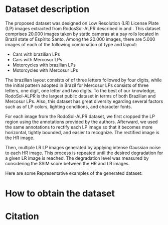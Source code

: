 # Dataset description

The proposed dataset was designed on Low Resolution (LR) License Plate (LP) images extracted from RodosSol-ALPR described in  and . This dataset comprises 20.000 images taken by static cameras at a pay rolls located in Brazil state of Espírito Santo. Among the 20.000 images, there are 5.000 images of each of the following combination of type and layout:

* Cars with brazilian LPs
* Cars with Mercosur LPs
* Motorcycles with brazilian LPs
* Motorcycles with Mercosur LPs

The brazilian layout consists of of three letters followed by four digits, while the initial pattern adopted in Brazil for Mercosur LPs consists of three letters, one digit, one letter and two digits. To the best of our knowledge,  RodoSol-ALPR is the largest public dataset in terms of both Brazilian and Mercosur LPs. Also, this dataset has great diversity egarding several factors such as of LP colors, lighting conditions, and character fonts.

For each image from the RodoSol-ALPR dataset, we first cropped the LP region using the annotations provided by the authors. Afterward, we used the same annotations to rectify each LP image so that it becomes more horizontal, tightly bounded, and easier to recognize. The rectified image is the HR image.

Then, multiple LR LP images generated  by applying intense Gaussian noise to each HR image. This process is repeated until the desired degradation for a given LR image is reached. The degradation level was measured by considering the SSIM score between the HR and LR images. 

Here are some Representative examples of the generated dataset:


# How to obtain the dataset


# Citation


